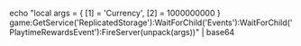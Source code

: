 echo "local args = { [1] = 'Currency', [2] = 1000000000 } game:GetService('ReplicatedStorage'):WaitForChild('Events'):WaitForChild('PlaytimeRewardsEvent'):FireServer(unpack(args))" | base64
